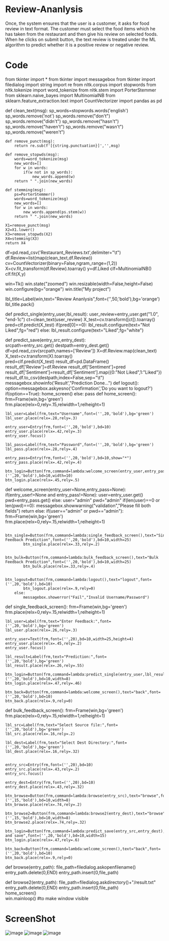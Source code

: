 # Review-Ananlysis
Once, the system ensures that the user is a customer, it asks for food review in text format. The customer must select the food items which he has taken from the restaurant and then give his review on selected foods. When he clicks on submit button, the text review is treated under the ML algorithm to predict whether it is a positive review or negative review.

# Code
from tkinter import *
from tkinter import messagebox
from tkinter import filedialog
import string
import re
from nltk.corpus import stopwords
from nltk.tokenize import word_tokenize
from nltk.stem import PorterStemmer
from sklearn.naive_bayes import MultinomialNB
from sklearn.feature_extraction.text import CountVectorizer
import pandas as pd

def clean_text(msg):
    sp_words=stopwords.words('english')
    sp_words.remove('not')
    sp_words.remove("don't")
    sp_words.remove("didn't")
    sp_words.remove("hasn't")
    sp_words.remove("haven't")
    sp_words.remove("wasn't")
    sp_words.remove("weren't")

    def remove_punct(msg):
        return re.sub(f'[{string.punctuation}]','',msg)

    def remove_stopwds(msg):
        words=word_tokenize(msg)
        new_words=[]
        for w in words:
            if(w not in sp_words):
                new_words.append(w)
        return " ".join(new_words)

    def stemming(msg):
        ps=PorterStemmer()
        words=word_tokenize(msg)
        new_words=[]
        for w in words:
            new_words.append(ps.stem(w))
        return " ".join(new_words) 
    
    X1=remove_punct(msg)
    X2=X1.lower()
    X3=remove_stopwds(X2)
    X4=stemming(X3)
    return X4

df=pd.read_csv('Restaurant_Reviews.txt',delimiter="\t")
df.Review=list(map(clean_text,df.Review))
cv=CountVectorizer(binary=False,ngram_range=(1,2))
X=cv.fit_transform(df.Review).toarray()
y=df.Liked
clf=MultinomialNB()
clf.fit(X,y)

win=Tk()
win.state("zoomed")
win.resizable(width=False,height=False)
win.configure(bg="orange")
win.title("My project")

lbl_title=Label(win,text="Review Ananlysis",font=('',50,'bold'),bg='orange')
lbl_title.pack()

def predict_single(entry_user,lbl_result):
    user_review=entry_user.get("1.0", "end-1c")
    ct=clean_text(user_review)
    X_test=cv.transform([ct]).toarray()
    pred=clf.predict(X_test)
    if(pred[0]==0):
        lbl_result.configure(text="Not Liked",fg="red")
    else:
        lbl_result.configure(text="Liked",fg="white")

def predict_save(entry_src,entry_dest):        
    srcpath=entry_src.get()
    destpath=entry_dest.get()
    df=pd.read_csv(srcpath,names=['Review'])
    X=df.Review.map(clean_text)
    X_test=cv.transform(X).toarray()  
    pred=clf.predict(X_test)
    result_df=pd.DataFrame()
    result_df['Review']=df.Review
    result_df['Sentiment']=pred
    result_df['Sentiment']=result_df['Sentiment'].map({0:"Not Liked",1:"Liked"})
    result_df.to_csv(destpath,index=False,sep="\t")
    messagebox.showinfo('Result',"Prediction Done...")
def logout():
    option=messagebox.askyesno('Confirmation','Do you want to logout?')
    if(option==True):
        home_screen()
    else:
        pass
def home_screen():
    frm=Frame(win,bg='green')
    frm.place(relx=0,rely=.15,relwidth=1,relheight=1)
    
    lbl_user=Label(frm,text="Username",font=('',20,'bold'),bg='green')
    lbl_user.place(relx=.28,rely=.3)

    entry_user=Entry(frm,font=('',20,'bold'),bd=10)
    entry_user.place(relx=.42,rely=.3)
    entry_user.focus()

    lbl_pass=Label(frm,text="Password",font=('',20,'bold'),bg='green')
    lbl_pass.place(relx=.28,rely=.4)

    entry_pass=Entry(frm,font=('',20,'bold'),bd=10,show="*")
    entry_pass.place(relx=.42,rely=.4)

    btn_login=Button(frm,command=lambda:welcome_screen(entry_user,entry_pass),text="login",font=('',20,'bold'),bd=10,width=10)
    btn_login.place(relx=.45,rely=.5)

def welcome_screen(entry_user=None,entry_pass=None):
    if(entry_user!=None and entry_pass!=None):
        user=entry_user.get()
        pwd=entry_pass.get()
    else:
        user="admin"
        pwd="admin"
    if(len(user)==0 or len(pwd)==0):
        messagebox.showwarning("validation","Please fill both fields")
        return
    else:
        if(user=="admin" or pwd=="admin"):
            frm=Frame(win,bg='green')
            frm.place(relx=0,rely=.15,relwidth=1,relheight=1)

            btn_single=Button(frm,command=lambda:single_feedback_screen(),text="Single Feedback Prediction",font=('',20,'bold'),bd=10,width=25)
            btn_single.place(relx=.33,rely=.2)

            btn_bulk=Button(frm,command=lambda:bulk_feedback_screen(),text="Bulk Feedback Prediction",font=('',20,'bold'),bd=10,width=25)
            btn_bulk.place(relx=.33,rely=.4)

            btn_logout=Button(frm,command=lambda:logout(),text="logout",font=('',20,'bold'),bd=10)
            btn_logout.place(relx=.9,rely=0)
        else:
            messagebox.showerror("Fail","Invalid Username/Password")
    
def single_feedback_screen():
    frm=Frame(win,bg='green')
    frm.place(relx=0,rely=.15,relwidth=1,relheight=1)
    
    lbl_user=Label(frm,text="Enter Feedback:",font=('',20,'bold'),bg='green')
    lbl_user.place(relx=.26,rely=.3)

    entry_user=Text(frm,font=('',20),bd=10,width=25,height=4)
    entry_user.place(relx=.45,rely=.2)
    entry_user.focus()

    lbl_result=Label(frm,text="Prediction:",font=('',20,'bold'),bg='green')
    lbl_result.place(relx=.26,rely=.55)

    btn_login=Button(frm,command=lambda:predict_single(entry_user,lbl_result),text="predict",font=('',20,'bold'),bd=10,width=8)
    btn_login.place(relx=.47,rely=.46)

    btn_back=Button(frm,command=lambda:welcome_screen(),text="back",font=('',20,'bold'),bd=10)
    btn_back.place(relx=.9,rely=0)

def bulk_feedback_screen():
    frm=Frame(win,bg='green')
    frm.place(relx=0,rely=.15,relwidth=1,relheight=1)
    
    lbl_src=Label(frm,text="Select Source file:",font=('',20,'bold'),bg='green')
    lbl_src.place(relx=.16,rely=.2)
    
    lbl_dest=Label(frm,text="Select Dest Directory:",font=('',20,'bold'),bg='green')
    lbl_dest.place(relx=.16,rely=.32)
    

    entry_src=Entry(frm,font=('',20),bd=10)
    entry_src.place(relx=.43,rely=.2)
    entry_src.focus()

    entry_dest=Entry(frm,font=('',20),bd=10)
    entry_dest.place(relx=.43,rely=.32)
    
    btn_browse=Button(frm,command=lambda:browse(entry_src),text="browse",font=('',15,'bold'),bd=10,width=8)
    btn_browse.place(relx=.74,rely=.2)

    btn_browse2=Button(frm,command=lambda:browse2(entry_dest),text="browse",font=('',15,'bold'),bd=10,width=8)
    btn_browse2.place(relx=.74,rely=.32)
    
    btn_login=Button(frm,command=lambda:predict_save(entry_src,entry_dest),text="predict and save",font=('',20,'bold'),bd=10,width=15)
    btn_login.place(relx=.47,rely=.6)

    btn_back=Button(frm,command=lambda:welcome_screen(),text="back",font=('',20,'bold'),bd=10)
    btn_back.place(relx=.9,rely=0)
    
def browse(entry_path):
    file_path=filedialog.askopenfilename()
    entry_path.delete(0,END)
    entry_path.insert(0,file_path)

def browse2(entry_path):
    file_path=filedialog.askdirectory()+"/result.txt"
    entry_path.delete(0,END)
    entry_path.insert(0,file_path)    
home_screen()    
win.mainloop() #to make window visible


# ScreenShot
![image](https://github.com/Vijay1kumar304/Review-Ananlysis/assets/154623501/5abaf138-c072-4ee8-b46b-d86a5904d534)
![image](https://github.com/Vijay1kumar304/Review-Ananlysis/assets/154623501/de75346e-cf3e-4d02-bb17-62039faf415f)
![image](https://github.com/Vijay1kumar304/Review-Ananlysis/assets/154623501/868c2482-8a3e-47af-bf9e-0037ffb6d63e)



